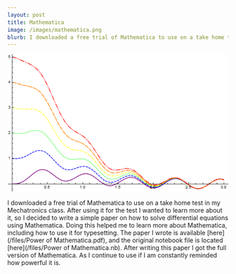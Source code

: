 ```yaml
---
layout: post
title: Mathematica
image: /images/mathematica.png
blurb: I downloaded a free trial of Mathematica to use on a take home test in my Mechatronics class. After using it for the test I wanted to learn more about it, so I decided to write a simple paper on how to solve differential equations using Mathematica.
---
```


![Mathematica](/images/mathematica.png)

I downloaded a free trial of Mathematica to use on a take home test in my Mechatronics class. After using it for the test I wanted to learn more about it, so I decided to write a simple paper on how to solve differential equations using Mathematica. Doing this helped me to learn more about Mathematica, including how to use it for typesetting. The paper I wrote is available [here](/files/Power of Mathematica.pdf), and the original notebook file is located [here](/files/Power of Mathematica.nb). After writing this paper I got the full version of Mathematica. As I continue to use if I am constantly reminded how powerful it is.
